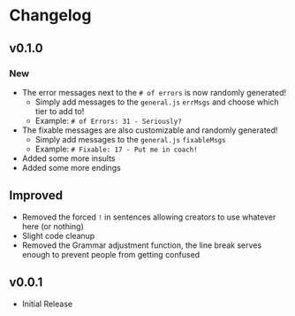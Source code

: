 # Changelog

## v0.1.0

### New
- The error messages next to the `# of errors` is now randomly generated!
  - Simply add messages to the `general.js` `errMsgs` and choose which tier to add to!
  - Example: `# of Errors: 31 - Seriously?`
- The fixable messages are also customizable and randomly generated!
  - Simply add messages to the `general.js` `fixableMsgs`
  - Example: `# Fixable: 17 - Put me in coach!`
- Added some more insults
- Added some more endings

## Improved

- Removed the forced `!` in sentences allowing creators to use whatever here (or nothing)
- Slight code cleanup
- Removed the Grammar adjustment function, the line break serves enough to prevent people from getting confused

## v0.0.1

- Initial Release
